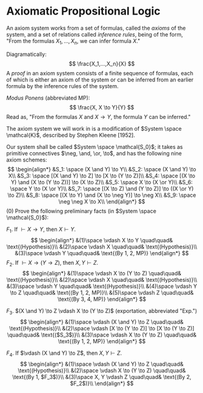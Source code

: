 # Axiomatic Propositional Logic

An axiom system works from a set of formulas, called the *axioms* of the system, and a set of relations called *inference rules*, being of the form, "From the formulas $X_1,…,X_n$, we can infer formula $X$."

Diagramatically:
$$
\frac{X_1,…,X_n}{X}
$$
A *proof* in an axiom system consists of a finite sequence of formulas, each of which is either an axiom of the system or can be inferred from an earlier formula by the inference rules of the system.

*Modus Ponens* (abbreviated MP):
$$
\frac{X, X \to Y}{Y}
$$
Read as, "From the formulas $X$ and $X \to Y$, the formula $Y$ can be inferred."

The axiom system we will work in is a modification of $System \space \mathcal{K}$, described by Stephen Kleene [1952].

Our system shall be called $System \space \mathcal{S_0}$; it takes as primitive connectives $\neg, \and, \or, \to$, and has the following nine axiom schemes:
$$
\begin{align*}
&S_1: \space (X \and Y) \to Y\\
&S_2: \space (X \and Y) \to X\\
&S_3: \space [(X \and Y) \to Z] \to [X \to (Y \to Z)]\\
&S_4: \space [(X \to Y) \and (X \to (Y \to Z))] \to (X \to Z)\\
&S_5: \space X \to (X \or Y)\\
&S_6: \space Y \to (X \or Y)\\
&S_7: \space [(X \to Z) \and (Y \to Z)] \to ((X \or Y) \to Z)\\
&S_8: \space [(X \to Y) \and (X \to \neg Y)] \to \neg X\\
&S_9: \space \neg \neg X \to X\\
\end{align*}
$$
(0) Prove the following preliminary facts (in $System \space \mathcal{S_0}$):

$F_1$. If $\vdash X \to Y$, then $X \vdash Y$.
$$
\begin{align*}
&(1)\space \vdash X \to Y \quad\quad& \text{(Hypothesis)}\\
&(2)\space \vdash X \quad\quad& \text{(Hypothesis)}\\
&(3)\space \vdash Y \quad\quad& \text{(By 1, 2, MP)}
\end{align*}
$$
$F_2$. If $\vdash X \to (Y \to Z)$, then $X, Y \vdash Z$.
$$
\begin{align*}
&(1)\space \vdash X \to (Y \to Z) \quad\quad& \text{(Hypothesis)}\\
&(2)\space \vdash X \quad\quad& \text{(Hypothesis)}\\
&(3)\space \vdash Y \quad\quad& \text{(Hypothesis)}\\
&(4)\space \vdash Y \to Z \quad\quad& \text{(By 1, 2, MP)}\\
&(5)\space \vdash Z \quad\quad& \text{(By 3, 4, MP)}
\end{align*}
$$

$F_3$. $(X \and Y) \to Z \vdash X \to (Y \to Z)$ (exportation, abbreviated "Exp.")
$$
\begin{align*}
&(1)\space \vdash (X \and Y) \to Z \quad\quad& \text{(Hypothesis)}\\
&(2)\space \vdash [X \to (Y \to Z)] \to [X \to (Y \to Z)] \quad\quad& \text{($S_3$)}\\
&(3)\space \vdash X \to (Y \to Z) \quad\quad& \text{(By 1, 2, MP)}
\end{align*}
$$

$F_4$. If $\vdash (X \and Y) \to Z$, then $X,Y \vdash Z$.
$$
\begin{align*}
&(1)\space \vdash (X \and Y) \to Z \quad\quad& \text{(Hypothesis)}\\
&(2)\space \vdash X \to (Y \to Z) \quad\quad& \text{(By 1, $F_3$)}\\
&(3)\space X, Y \vdash Z \quad\quad& \text{(By 2, $F_2$)}\\
\end{align*}
$$
